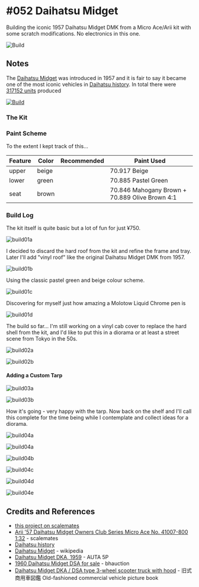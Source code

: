 # #052 Daihatsu Midget

Building the iconic 1957 Daihatsu Midget DMK from a Micro Ace/Arii kit with some scratch modifications. No electronics in this one.

![Build](./assets/DaihatsuMidget_build.jpg?raw=true)

## Notes

The [Daihatsu Midget](https://en.wikipedia.org/wiki/Daihatsu_Midget) was introduced in 1957
and it is fair to say it became one of the most iconic vehicles in [Daihatsu history](https://www.daihatsu.com/company/history/E_history110/).
In total there were [317152 units](http://route0030.blog.fc2.com/blog-entry-147.html) produced

[![Build](./assets/1957_Daihatsu_Midget_01.jpg?raw=true)](https://en.wikipedia.org/wiki/File:1957_Daihatsu_Midget_01.jpg)

### The Kit

### Paint Scheme

To the extent I kept track of this...

| Feature         | Color    | Recommended | Paint Used |
|-----------------|----------|-------------|------------|
| upper           | beige    | | 70.917 Beige |
| lower           | green    | | 70.885 Pastel Green |
| seat            | brown    | | 70.846 Mahogany Brown + 70.889 Olive Brown 4:1 |

### Build Log

The kit itself is quite basic but a lot of fun for just ¥750.

![build01a](./assets/build01a.jpg?raw=true)

I decided to discard the hard roof from the kit and refine the frame and tray. Later I'll add "vinyl roof" like the original Daihatsu Midget DMK from 1957.

![build01b](./assets/build01b.jpg?raw=true)

Using the classic pastel green and beige colour scheme.

![build01c](./assets/build01c.jpg?raw=true)

Discovering for myself just how amazing a Molotow Liquid Chrome pen is

![build01d](./assets/build01d.jpg?raw=true)

The build so far... I'm still working on a vinyl cab cover to replace the hard shell from the kit, and I'd like to put this in a diorama or at least a street scene from Tokyo in the 50s.

![build02a](./assets/build02a.jpg?raw=true)

![build02b](./assets/build02b.jpg?raw=true)

#### Adding a Custom Tarp

![build03a](./assets/build03a.jpg?raw=true)

![build03b](./assets/build03b.jpg?raw=true)

How it's going - very happy with the tarp. Now back on the shelf and I'll call this complete for the time being while I contemplate and collect ideas for a diorama.

![build04a](./assets/build04a.jpg?raw=true)

![build04a](./assets/build04a.jpg?raw=true)

![build04b](./assets/build04b.jpg?raw=true)

![build04c](./assets/build04c.jpg?raw=true)

![build04d](./assets/build04d.jpg?raw=true)

![build04e](./assets/build04e.jpg?raw=true)

## Credits and References

* [this project on scalemates](https://www.scalemates.com/profiles/mate.php?id=74137&p=projects&project=127982)
* [Arii '57 Daihatsu Midget Owners Club Series Micro Ace No. 41007-800 1:32](https://www.scalemates.com/kits/micro-ace-41007-800-57-daihatsu-midget--276607) - scalemates
* [Daihatsu history](https://www.daihatsu.com/company/history/E_history110/)
* [Daihatsu Midget](https://en.wikipedia.org/wiki/Daihatsu_Midget) - wikipedia
* [Daihatsu Midget DKA, 1959](https://auta5p.eu/lang/en/katalog/auto.php?idf=Daihatsu-Midget-DKA-3670) - AUTA 5P
* [1960 Daihatsu Midget DSA for sale](https://bhauction.com/en/private-sales/1960-daihatsu-midget-dsa) - bhauction
* [Daihatsu Midget DKA / DSA type 3-wheel scooter truck with hood](http://route0030.blog.fc2.com/blog-entry-147.html) - 旧式商用車図鑑 Old-fashioned commercial vehicle picture book
